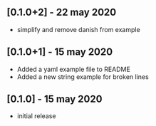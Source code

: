## [0.1.0+2] - 22 may 2020

- simplify and remove danish from example

## [0.1.0+1] - 15 may 2020

- Added a yaml example file to README
- Added a new string example for broken lines

## [0.1.0] - 15 may 2020

- initial release
